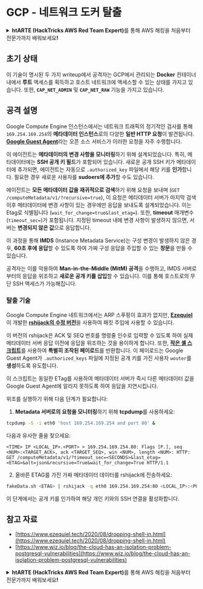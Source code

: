 # GCP - 네트워크 도커 탈출

<details>

<summary><strong>htARTE (HackTricks AWS Red Team Expert)</strong>를 통해 AWS 해킹을 처음부터 전문가까지 배워보세요<strong>!</strong></summary>

HackTricks를 지원하는 다른 방법:

* 회사를 **HackTricks에서 광고**하거나 **PDF로 HackTricks 다운로드**하려면 [**SUBSCRIPTION PLANS**](https://github.com/sponsors/carlospolop)를 확인하세요!
* [**공식 PEASS & HackTricks 스웨그**](https://peass.creator-spring.com)를 얻으세요.
* [**The PEASS Family**](https://opensea.io/collection/the-peass-family)를 발견하세요. 독점적인 [**NFTs**](https://opensea.io/collection/the-peass-family) 컬렉션입니다.
* 💬 [**Discord 그룹**](https://discord.gg/hRep4RUj7f) 또는 [**텔레그램 그룹**](https://t.me/peass)에 **참여**하거나 **Twitter** 🐦 [**@carlospolopm**](https://twitter.com/carlospolopm)을 **팔로우**하세요.
* **Hacking 트릭을 공유하려면** [**HackTricks**](https://github.com/carlospolop/hacktricks) 및 [**HackTricks Cloud**](https://github.com/carlospolop/hacktricks-cloud) github 저장소에 PR을 제출하세요.

</details>

## 초기 상태

이 기술이 명시된 두 가지 writeup에서 공격자는 GCP에서 관리되는 **Docker** 컨테이너 내에서 **루트** 액세스를 획득하고 호스트 네트워크에 액세스할 수 있는 상태를 가지고 있습니다. 또한, **`CAP_NET_ADMIN`** 및 **`CAP_NET_RAW`** 기능을 가지고 있습니다.

## 공격 설명

Google Compute Engine 인스턴스에서는 네트워크 트래픽의 정기적인 검사를 통해 `169.254.169.254`의 **메타데이터 인스턴스**로의 다양한 **일반 HTTP 요청**이 발견됩니다. [**Google Guest Agent**](https://github.com/GoogleCloudPlatform/guest-agent)라는 오픈 소스 서비스가 이러한 요청을 자주 수행합니다.

이 에이전트는 **메타데이터의 변경 사항을 모니터링**하기 위해 설계되었습니다. 특히, 메타데이터에는 **SSH 공개 키 필드**가 포함되어 있습니다. 새로운 공개 SSH 키가 메타데이터에 추가되면, 에이전트는 자동으로 `.authorized_key` 파일에서 해당 키를 **인가**합니다. 필요한 경우 새로운 사용자를 **sudoers에 추가**할 수도 있습니다.

에이전트는 **모든 메타데이터 값을 재귀적으로 검색**하기 위해 요청을 보내며 (`GET /computeMetadata/v1/?recursive=true`), 이 요청은 메타데이터 서버가 마지막 검색 이후 메타데이터에 변경 사항이 있는 경우에만 응답을 보내도록 설계되었습니다. 이는 Etag로 식별됩니다 (`wait_for_change=true&last_etag=`). 또한, **timeout** 매개변수 (`timeout_sec=`)가 포함됩니다. 지정된 timeout 내에 변경 사항이 발생하지 않으면, 서버는 **변경되지 않은 값**으로 응답합니다.

이 과정을 통해 **IMDS** (Instance Metadata Service)는 구성 변경이 발생하지 않은 경우, **60초 후에 응답**할 수 있도록 하여 가짜 구성 응답을 주입할 수 있는 **창문**을 만들 수 있습니다.

공격자는 이를 악용하여 **Man-in-the-Middle (MitM) 공격**을 수행하고, IMDS 서버로부터의 응답을 위조하고 **새로운 공개 키를 삽입**할 수 있습니다. 이를 통해 호스트로의 무단 SSH 액세스가 가능해집니다.

### 탈출 기술

Google Compute Engine 네트워크에서는 ARP 스푸핑이 효과가 없지만, [**Ezequiel**](https://www.ezequiel.tech/2020/08/dropping-shell-in.html)이 개발한 [**rshijack의 수정 버전**](https://github.com/ezequielpereira/rshijack)을 사용하여 패킷 주입에 사용할 수 있습니다.

이 버전의 rshijack은 ACK 및 SEQ 번호를 명령줄 인수로 입력할 수 있도록 하여 실제 메타데이터 서버 응답 이전에 응답을 위조하는 것을 용이하게 합니다. 또한, [**작은 셸 스크립트**](https://gist.github.com/ezequielpereira/914c2aae463409e785071213b059f96c#file-fakedata-sh)를 사용하여 **특별히 조작된 페이로드**를 반환합니다. 이 페이로드는 Google Guest Agent가 `.authorized_keys` 파일에 지정된 공개 키를 가진 사용자 `wouter`를 **생성**하도록 유도합니다.

이 스크립트는 동일한 ETag를 사용하여 메타데이터 서버가 즉시 다른 메타데이터 값을 Google Guest Agent에 알리지 못하도록 하여 응답을 지연시킵니다.

위조를 실행하기 위해 다음 단계가 필요합니다:

1. **Metadata 서버로의 요청을 모니터링**하기 위해 **tcpdump**를 사용하세요:
```bash
tcpdump -S -i eth0 'host 169.254.169.254 and port 80' &
```
다음과 유사한 줄을 찾으세요:
```
<TIME> IP <LOCAL_IP>.<PORT> > 169.254.169.254.80: Flags [P.], seq <NUM>:<TARGET_ACK>, ack <TARGET_SEQ>, win <NUM>, length <NUM>: HTTP: GET /computeMetadata/v1/?timeout_sec=<SECONDS>&last_etag=<ETAG>&alt=json&recursive=True&wait_for_change=True HTTP/1.1
```
2. 올바른 ETAG를 가진 가짜 메타데이터 데이터를 rshijack에 전송하세요:
```bash
fakeData.sh <ETAG> | rshijack -q eth0 169.254.169.254:80 <LOCAL_IP>:<PORT> <TARGET_SEQ> <TARGET_ACK>; ssh -i id_rsa -o StrictHostKeyChecking=no wouter@localhost
```
이 단계에서는 공개 키를 인가하여 해당 개인 키와의 SSH 연결을 활성화합니다.


## 참고 자료

* [https://www.ezequiel.tech/2020/08/dropping-shell-in.html](https://www.ezequiel.tech/2020/08/dropping-shell-in.html)
* [https://www.wiz.io/blog/the-cloud-has-an-isolation-problem-postgresql-vulnerabilities](https://www.wiz.io/blog/the-cloud-has-an-isolation-problem-postgresql-vulnerabilities)

<details>

<summary><strong>htARTE (HackTricks AWS Red Team Expert)</strong>를 통해 AWS 해킹을 처음부터 전문가까지 배워보세요<strong>!</strong></summary>

HackTricks를 지원하는 다른 방법:

* **회사를 HackTricks에서 광고하거나 HackTricks를 PDF로 다운로드**하려면 [**SUBSCRIPTION PLANS**](https://github.com/sponsors/carlospolop)를 확인하세요!
* [**공식 PEASS & HackTricks 스웨그**](https://peass.creator-spring.com)를 얻으세요.
* [**The PEASS Family**](https://opensea.io/collection/the-peass-family)를 발견하세요. 독점적인 [**NFTs**](https://opensea.io/collection/the-peass-family) 컬렉션입니다.
* 💬 [**Discord 그룹**](https://discord.gg/hRep4RUj7f) 또는 [**텔레그램 그룹**](https://t.me/peass)에 **참여**하거나 **Twitter** 🐦 [**@carlospolopm**](https://twitter.com/carlospolopm)**을** **팔로우**하세요.
* **HackTricks**와 [**HackTricks Cloud**](https://github.com/carlospolop/hacktricks-cloud) github 저장소에 PR을 제출하여 **해킹 트릭을 공유**하세요.

</details>
